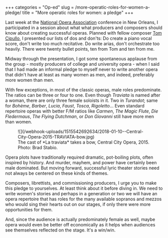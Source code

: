 +++
categories = "Op-ed"
slug = /more-operatic-roles-for-women-a-pledge/
title = "More operatic roles for women: a pledge"
+++

Last week at the [National Opera Association](http://www.noa.org/) conference in New Orleans, I participated in a session about what what producers and composers should know about creating successful operas. Planned with fellow composer [Tom Cipullo](https://tomcipullo.net/), I presented our lists of dos and don'ts: Do create a piano vocal score, don't write too much recitative. Do write arias, don't orchestrate too heavily. There were twenty bullet points, ten from Tom and ten from me.

Midway through the presentation, I got some spontaneous applause from the group - mostly producers of college and university opera - when I said that I had made an informal pledge to myself never to write another opera that didn't have at least as many women as men, and indeed, preferably more women than men.

With few exceptions, in most of the classic operas, male roles predominate. The ratios can be three or four to one. Even though *Traviata* is named after a woman, there are only three female soloists in it. Two in *Turandot*; same for *Bohème*, *Barber*, *Lucia*, *Faust*, *Tosca*, *Rigoletto*... Even standard repertoire operas with better F/M ratios like *Carmen*, *The Magic Flute*, *Die Fledermaus*, *The Flying Dutchman*, or *Don Giovanni* still have more men than women. 

<figure data-type="image">
![](/webhook-uploads/1515542692634/2018-01-10--Central-City-Opera-2015-TRAVIATA-bow.jpg)
<figcaption>The cast of *La traviata* takes a bow, Central City Opera, 2015. Photo: Brad Stabio.</figcaption>
</figure>

Opera plots have traditionally required dramatic, pot-boiling plots, often inspired by history. And murder, mayhem, and power have certainly been male dominated. But moving forward, successful lyric theater stories need not always be centered on these kinds of themes.

Composers, librettists, and commissioning producers, I urge you to make this pledge to yourselves. At least think about it before diving in. We need to write women's stories and perhaps in a generation or two we will have an opera repertoire that has roles for the many available sopranos and mezzos who would sing their hearts out on our stages, if only there were more opportunities for them.

And, since the audience is actually predominately female as well, maybe opera would even be better off economically as it helps when audiences see themselves reflected on the stage. It's a win/win.
